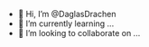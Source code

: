 - 👋 Hi, I’m @DaglasDrachen
- 🌱 I’m currently learning ...
- 💞️ I’m looking to collaborate on ...

<!---
DaglasDrachen/DaglasDrachen is a ✨ special ✨ repository because its `README.md` (this file) appears on your GitHub profile.
You can click the Preview link to take a look at your changes.
--->
